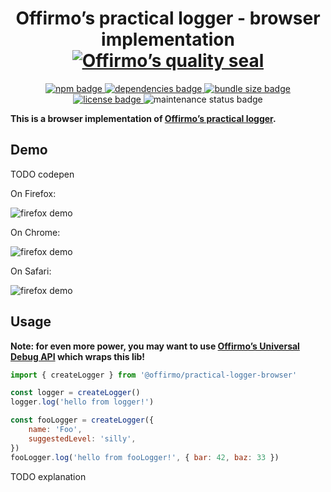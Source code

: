 
<h1 align="center">
	Offirmo’s practical logger - browser implementation<br>
	<a href="https://www.offirmo.net/offirmo-monorepo/doc/modules-directory/index.html">
		<img src="https://www.offirmo.net/offirmo-monorepo/doc/quality-seal/offirmos_quality_seal.svg" alt="Offirmo’s quality seal">
	</a>
</h1>

<p align="center">
	<a alt="npm package page"
	  href="https://www.npmjs.com/package/@offirmo/practical-logger-browser">
		<img alt="npm badge"
		  src="https://img.shields.io/npm/v/@offirmo/practical-logger-browser.svg">
	</a>
	<a alt="dependencies analysis"
	  href="https://david-dm.org/offirmo/offirmo-monorepo?path=1-foundation%2Fpractical-logger-browser">
		<img alt="dependencies badge"
		  src="https://img.shields.io/david/offirmo/offirmo-monorepo.svg?path=1-foundation%2Fpractical-logger-browser">
	</a>
	<a alt="bundle size evaluation"
	  href="https://bundlephobia.com/result?p=@offirmo/practical-logger-browser">
		<img alt="bundle size badge"
		  src="https://img.shields.io/bundlephobia/minzip/@offirmo/practical-logger-browser.svg">
	</a>
	<a alt="license"
	  href="https://unlicense.org/">
		<img alt="license badge"
		  src="https://img.shields.io/badge/license-public_domain-brightgreen.svg">
	</a>
	<img alt="maintenance status badge"
	  src="https://img.shields.io/maintenance/yes/2019.svg">
</p>

**This is a browser implementation of [Offirmo’s practical logger](https://github.com/Offirmo/offirmo-monorepo/wiki/Offirmo%E2%80%99s-Practical-Logger).**

## Demo

TODO codepen

On Firefox:

![firefox demo](https://www.offirmo.net/offirmo-monorepo/doc/screen/firefox_20190402.png)

On Chrome:

![firefox demo](https://www.offirmo.net/offirmo-monorepo/doc/screen/chromium_20190402.png)

On Safari:

![firefox demo](https://www.offirmo.net/offirmo-monorepo/doc/screen/safari_20190402.png)


## Usage

**Note: for even more power, you may want to use [Offirmo’s Universal Debug API](https://github.com/Offirmo/offirmo-monorepo/wiki/Offirmo%E2%80%99s-Universal-Debug-Api) which wraps this lib!**

```javascript
import { createLogger } from '@offirmo/practical-logger-browser'

const logger = createLogger()
logger.log('hello from logger!')

const fooLogger = createLogger({
	name: 'Foo',
	suggestedLevel: 'silly',
})
fooLogger.log('hello from fooLogger!', { bar: 42, baz: 33 })
```

TODO explanation
